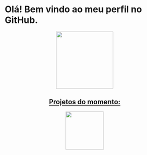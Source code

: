 <h1>Olá! Bem vindo ao meu perfil no GitHub.</h1>



<div align="center">
  <a href="https://github.com/constpereiradev">
  <img height="180em" src="https://github-readme-stats.vercel.app/api/top-langs/?username=constpereiradev&layout=compact&langs_count=7&theme=dracula"/>
  <h2>Projetos do momento:</h2>
    <img height="120em" src="https://github-readme-stats.vercel.app/api/pin/?username=constpereiradev&repo=crud-api-laravel-app&show_owner=true"/>
</div>





